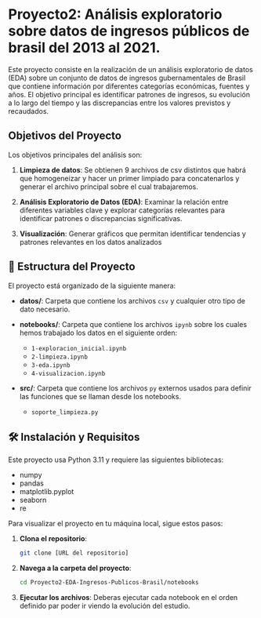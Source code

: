 # Proyecto2: Análisis exploratorio sobre datos de ingresos públicos de brasil del 2013 al 2021.

Este proyecto consiste en la realización de un análisis exploratorio de datos (EDA) sobre un conjunto de datos de ingresos gubernamentales de Brasil que contiene información por diferentes categorías económicas, fuentes y años. El objetivo principal es identificar patrones de ingresos, su evolución a lo largo del tiempo y las discrepancias entre los valores previstos y recaudados.

## Objetivos del Proyecto

Los objetivos principales del análisis son:

1. **Limpieza de datos**: Se obtienen 9 archivos de csv distintos que habrá que homogeneizar y hacer un primer limpiado para concatenarlos y generar el archivo principal sobre el cual trabajaremos.

2. **Análisis Exploratorio de Datos (EDA)**: Examinar la relación entre diferentes variables clave y explorar categorías relevantes para identificar patrones o discrepancias significativas.

3. **Visualización**: Generar gráficos que permitan identificar tendencias y patrones relevantes en los datos analizados



## 📂 Estructura del Proyecto

El proyecto está organizado de la siguiente manera:

- **datos/**: Carpeta que contiene los archivos `csv` y cualquier otro tipo de dato necesario.

- **notebooks/**: Carpeta que contiene los archivos `ipynb` sobre los cuales hemos trabajado los datos en el siguiente orden:
  - `1-exploracion_inicial.ipynb`
  - `2-limpieza.ipynb`
  - `3-eda.ipynb`
  - `4-visualizacion.ipynb`

- **src/**: Carpeta que contiene los archivos `py` externos usados para definir las funciones que se llaman desde los notebooks.
  - `soporte_limpieza.py`


## 🛠️ Instalación y Requisitos
Este proyecto usa Python 3.11 y requiere las siguientes bibliotecas:
- numpy
- pandas
- matplotlib.pyplot
- seaborn
- re

Para visualizar el proyecto en tu máquina local, sigue estos pasos:

1. **Clona el repositorio**:
   ```bash
   git clone [URL del repositorio]
   
2. **Navega a la carpeta del proyecto**:
   ```bash
   cd Proyecto2-EDA-Ingresos-Publicos-Brasil/notebooks

2. **Ejecutar los archivos**:
   Deberas ejecutar cada notebook en el orden definido par poder ir viendo la evolución del estudio.